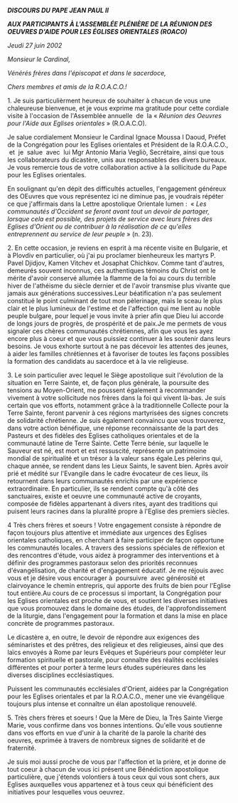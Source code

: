 ***DISCOURS DU PAPE JEAN PAUL II***

***AUX PARTICIPANTS À L'ASSEMBLÉE PLÉNIÈRE DE LA RÉUNION DES OEUVRES D'AIDE POUR LES ÉGLISES ORIENTALES (ROACO)***

*Jeudi 27 juin 2002*

*Monsieur le Cardinal,*

*Vénérés frères dans l'épiscopat et dans le sacerdoce,*

*Chers membres et amis de la R.O.A.C.O.!*

1. Je suis particulièrment heureux de souhaiter à chacun de vous une chaleureuse bienvenue, et je vous exprime ma gratitude pour cette cordiale visite à l'occasion de l'Assemblée annuelle  de  la « *Réunion des Oeuvres pour l'Aide aux Eglises orientales* » (R.O.A.C.O).

Je salue cordialement Monsieur le Cardinal Ignace Moussa I Daoud, Préfet de la Congrégation pour les Eglises orientales et Président de la R.O.A.C.O.,  et  je  salue  avec  lui Mgr Antonio Maria Vegliò, Secrétaire, ainsi que tous les collaborateurs du dicastère, unis aux responsables des divers bureaux. Je vous remercie tous de votre collaboration active à la sollicitude du Pape pour les Eglises orientales.

En soulignant qu'en dépit des difficultés actuelles, l'engagement généreux des OEuvres que vous représentez ici ne diminue pas, je voudrais répéter ce que j'affirmais dans la Lettre apostolique Orientale lumen :  « *Les communautés d'Occident se feront avant tout un devoir de partager, lorsque cela est possible, des projets de service avec leurs frères des Eglises d'Orient ou de contribuer à la réalisation de ce qu'elles entreprennent au service de leur peuple* » (n. 23).

2. En cette occasion, je reviens en esprit à ma récente visite en Bulgarie, et à Plovdiv en particulier, où j'ai pu proclamer bienheureux les martyrs P. Pavel Djidjov, Kamen Vitchev et Josaphat Chichkov. Comme tant d'autres, demeurés souvent inconnus, ces authentiques témoins du Christ ont le mérite d'avoir conservé allumée la flamme de la foi au cours du terrible hiver de l'athéisme du siècle dernier et de l'avoir transmise plus vivante que jamais aux générations successives.Leur béatification n'a pas seulement constitué le point culminant de tout mon pèlerinage, mais le sceau le plus clair et le plus lumineux de l'estime et de l'affection qui me lient au noble peuple bulgare, pour lequel je vous invite à prier afin que Dieu lui accorde de longs jours de progrès, de prospérité et de paix.Je me permets de vous signaler ces chères communautés chrétiennes, afin que vous les ayez encore plus à coeur et que vous puissiez continuer à les soutenir dans leurs besoins. Je vous exhorte surtout à ne pas décevoir les attentes des jeunes, à aider les familles chrétiennes et à favoriser de toutes les façons possibles la formation des candidats au sacerdoce et à la vie religieuse.

3. Le soin particulier avec lequel le Siège apostolique suit l'évolution de la situation en Terre Sainte, et, de façon plus générale, la poursuite des tensions au Moyen-Orient, me poussent également à recommander vivement à votre sollicitude nos frères dans la foi qui vivent là-bas. Je suis certain que vos efforts, notamment grâce à la traditionnelle Collecte pour la Terre Sainte, feront parvenir à ces régions martyrisées des signes concrets de solidarité chrétienne. Je suis également convaincu que vous trouverez, dans votre action bénéfique, une réponse reconnaissante de la part des Pasteurs et des fidèles des Eglises catholiques orientales et de la communauté latine de Terre Sainte. Cette Terre bénie, sur laquelle le Sauveur est né, est mort et est ressuscité, représente un patrimoine mondial de spiritualité et un trésor à la valeur sans égale.Les pèlerins qui, chaque année, se rendent dans les Lieux Saints, le savent bien. Après avoir prié et médité sur l'Evangile dans le cadre évocateur de ces lieux, ils retournent dans leurs communautés enrichis par une expérience extraordinaire. En particulier, ils se rendent compte qu'à côté des sanctuaires, existe et oeuvre une communauté active de croyants, composée de fidèles appartenant à divers rites, ayant des traditions qui puisent leurs racines dans la pluralité propre à l'Eglise des premiers siècles.

4 Très chers frères et soeurs ! Votre engagement consiste à répondre de façon toujours plus attentive et immédiate aux urgences des Eglises orientales catholiques, en cherchant à faire participer de façon opportune les communautés locales. A travers des sessions spéciales de réflexion et des rencontres d'étude, vous aidez à programmer des interventions et à définir des programmes pastoraux selon des priorités reconnues d'évangélisation, de charité et d'engagement éducatif. Je me réjouis avec vous et je désire vous encourager à  poursuivre  avec générosité et clairvoyance le chemin entrepris, qui apporte des fruits de bien pour l'Eglise tout entière.Au cours de ce processus si important, la Congrégation pour les Eglises orientales est proche de vous, et soutient les diverses initiatives que vous promouvez dans le domaine des études, de l'approfondissement de la liturgie, dans l'engagement pour la formation et dans la mise en place concrète de programmes pastoraux.

Le dicastère a, en outre, le devoir de répondre aux exigences des séminaristes et des prêtres, des religieux et des religieuses, ainsi que des laïcs envoyés à Rome par leurs Evêques et Supérieurs pour compléter leur formation spirituelle et pastorale, pour connaître des réalités ecclésiales différentes et pour porter à terme leurs études supérieures dans les diverses disciplines ecclésiastiques.

Puissent les communautés ecclésiales d'Orient, aidées par la Congrégation pour les Eglises orientales et par la R.O.A.C.O., mener une vie évangélique toujours plus intense et connaître un élan apostolique renouvelé.

5. Très chers frères et soeurs ! Que la Mère de Dieu, la Très Sainte Vierge Marie, vous confirme dans vos bonnes intentions. Qu'elle vous soutienne dans vos efforts en vue d'unir à la charité de la parole la charité des oeuvres, exprimée à travers de nombreux signes de solidarité et de fraternité.

Je suis moi aussi proche de vous par l'affection et la prière, et je donne de tout coeur à chacun de vous ici présent une Bénédiction apostolique particulière, que j'étends volontiers à tous ceux qui vous sont chers, aux Eglises auxquelles vous appartenez et à tous ceux qui bénéficient des initiatives pour lesquelles vous oeuvrez.
